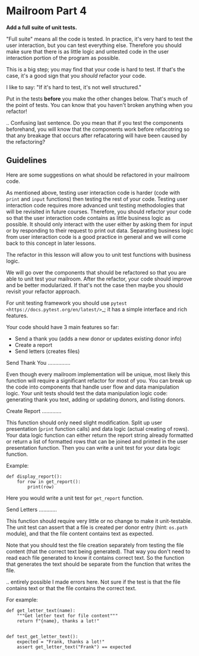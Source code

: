 Mailroom Part 4
=================

**Add a full suite of unit tests.**

"Full suite" means all the code is tested. In practice, it's very hard to test the user interaction, but you can test everything else. Therefore you should make sure that there is as little logic and untested code in the user interaction portion of the program as possible.

This is a big step; you may find that your code is hard to test. If that's the case, it's a good sign that you *should* refactor your code.

I like to say: "If it's hard to test, it's not well structured."

Put in the tests **before** you make the other changes below. That's much of the point of tests. You can know that you haven't broken anything when you refactor!

.. Confusing last sentence. Do you mean that if you test the components beforehand, you will know that the components work before refacotring so that any breakage that occurs after refacatoring will have been caused by the refactoring? 

Guidelines
----------

Here are some suggestions on what should be refactored in your mailroom code.

As mentioned above, testing user interaction code is harder (code with ``print`` and ``input`` functions) then testing the rest of your code. Testing user interaction code requires more advanced unit testing methodologies that will be revisited in future courses. Therefore, you should refactor your code so that the user interaction code contains as little business logic as possible. It should only interact with the user either by asking them for input or by responding to their request to print out data. Separating business logic from user interaction code is a good practice in general and we will come back to this concept in later lessons.

The refactor in this lesson will allow you to unit test functions with business logic.

We will go over the components that should be refactored so that you are able to unit test your mailroom. After the refactor, your code should improve and be better modularized. If that's not the case then maybe you should revisit your refactor approach.

For unit testing framework you should use `pytest <https://docs.pytest.org/en/latest/>`_; it has a simple interface and rich features.

Your code should have 3 main features so far:

* Send a thank you (adds a new donor or updates existing donor info)
* Create a report
* Send letters (creates files)


Send Thank You
...............

Even though every mailroom implementation will be unique, most likely this function will require a significant refactor for most of you.
You can break up the code into components that handle user flow and data manipulation logic. Your unit tests should test the data manipulation logic code: generating thank you text, adding or updating donors, and listing donors.


Create Report
.............

This function should only need slight modification. Split up user presentation (``print`` function calls) and data logic (actual creating of rows).
Your data logic function can either return the report string already formatted or return a list of formatted rows that can be joined and printed in the user presentation function.
Then you can write a unit test for your data logic function.

Example:

    def display_report():
        for row in get_report():
            print(row)



Here you would write a unit test for ``get_report`` function.

Send Letters
............

This function should require very little or no change to make it unit-testable.
The unit test can assert that a file is created per donor entry (hint: ``os.path`` module), and that the file content contains text as expected.

Note that you should test the file creation separately from testing the file content (that the correct text being generated). That way you don't need to read each file generated to know it contains correct text. So the function that generates the text should be separate from the function that writes the file.

.. entirely possible I made errors here. Not sure if the test is that the file contains text or that the file contains the correct text.

For example:

    def get_letter_text(name):
        """Get letter text for file content"""
        return f"{name}, thanks a lot!"


    def test_get_letter_text():
        expected = "Frank, thanks a lot!"
        assert get_letter_text("Frank") == expected
